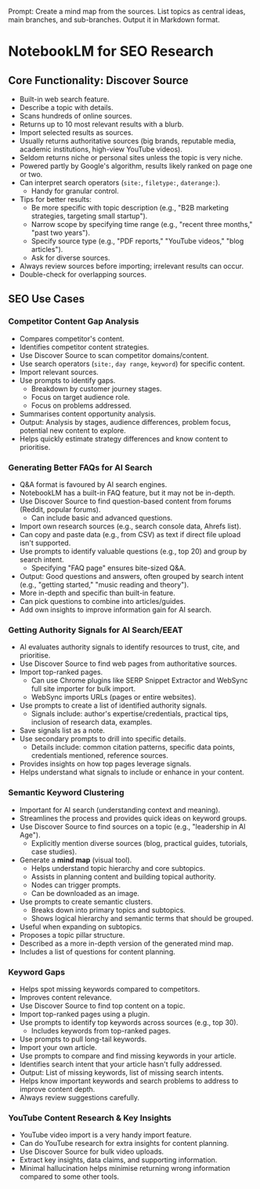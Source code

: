 Prompt: Create a mind map from the sources. List topics as central ideas, main branches, and sub-branches. Output it in Markdown format.

# **NotebookLM for SEO Research**

## **Core Functionality: Discover Source**
*   Built-in web search feature.
*   Describe a topic with details.
*   Scans hundreds of online sources.
*   Returns up to 10 most relevant results with a blurb.
*   Import selected results as sources.
*   Usually returns authoritative sources (big brands, reputable media, academic institutions, high-view YouTube videos).
*   Seldom returns niche or personal sites unless the topic is very niche.
*   Powered partly by Google's algorithm, results likely ranked on page one or two.
*   Can interpret search operators (`site:`, `filetype:`, `daterange:`).
    *   Handy for granular control.
*   Tips for better results:
    *   Be more specific with topic description (e.g., "B2B marketing strategies, targeting small startup").
    *   Narrow scope by specifying time range (e.g., "recent three months," "past two years").
    *   Specify source type (e.g., "PDF reports," "YouTube videos," "blog articles").
    *   Ask for diverse sources.
*   Always review sources before importing; irrelevant results can occur.
*   Double-check for overlapping sources.

## **SEO Use Cases**

### **Competitor Content Gap Analysis**
*   Compares competitor's content.
*   Identifies competitor content strategies.
*   Use Discover Source to scan competitor domains/content.
*   Use search operators (`site:`, `day range`, `keyword`) for specific content.
*   Import relevant sources.
*   Use prompts to identify gaps.
    *   Breakdown by customer journey stages.
    *   Focus on target audience role.
    *   Focus on problems addressed.
*   Summarises content opportunity analysis.
*   Output: Analysis by stages, audience differences, problem focus, potential new content to explore.
*   Helps quickly estimate strategy differences and know content to prioritise.

### **Generating Better FAQs for AI Search**
*   Q&A format is favoured by AI search engines.
*   NotebookLM has a built-in FAQ feature, but it may not be in-depth.
*   Use Discover Source to find question-based content from forums (Reddit, popular forums).
    *   Can include basic and advanced questions.
*   Import own research sources (e.g., search console data, Ahrefs list).
*   Can copy and paste data (e.g., from CSV) as text if direct file upload isn't supported.
*   Use prompts to identify valuable questions (e.g., top 20) and group by search intent.
    *   Specifying "FAQ page" ensures bite-sized Q&A.
*   Output: Good questions and answers, often grouped by search intent (e.g., "getting started," "music reading and theory").
*   More in-depth and specific than built-in feature.
*   Can pick questions to combine into articles/guides.
*   Add own insights to improve information gain for AI search.

### **Getting Authority Signals for AI Search/EEAT**
*   AI evaluates authority signals to identify resources to trust, cite, and prioritise.
*   Use Discover Source to find web pages from authoritative sources.
*   Import top-ranked pages.
    *   Can use Chrome plugins like SERP Snippet Extractor and WebSync full site importer for bulk import.
    *   WebSync imports URLs (pages or entire websites).
*   Use prompts to create a list of identified authority signals.
    *   Signals include: author's expertise/credentials, practical tips, inclusion of research data, examples.
*   Save signals list as a note.
*   Use secondary prompts to drill into specific details.
    *   Details include: common citation patterns, specific data points, credentials mentioned, reference sources.
*   Provides insights on how top pages leverage signals.
*   Helps understand what signals to include or enhance in your content.

### **Semantic Keyword Clustering**
*   Important for AI search (understanding context and meaning).
*   Streamlines the process and provides quick ideas on keyword groups.
*   Use Discover Source to find sources on a topic (e.g., "leadership in AI Age").
    *   Explicitly mention diverse sources (blog, practical guides, tutorials, case studies).
*   Generate a **mind map** (visual tool).
    *   Helps understand topic hierarchy and core subtopics.
    *   Assists in planning content and building topical authority.
    *   Nodes can trigger prompts.
    *   Can be downloaded as an image.
*   Use prompts to create semantic clusters.
    *   Breaks down into primary topics and subtopics.
    *   Shows logical hierarchy and semantic terms that should be grouped.
*   Useful when expanding on subtopics.
*   Proposes a topic pillar structure.
*   Described as a more in-depth version of the generated mind map.
*   Includes a list of questions for content planning.

### **Keyword Gaps**
*   Helps spot missing keywords compared to competitors.
*   Improves content relevance.
*   Use Discover Source to find top content on a topic.
*   Import top-ranked pages using a plugin.
*   Use prompts to identify top keywords across sources (e.g., top 30).
    *   Includes keywords from top-ranked pages.
*   Use prompts to pull long-tail keywords.
*   Import your own article.
*   Use prompts to compare and find missing keywords in your article.
*   Identifies search intent that your article hasn't fully addressed.
*   Output: List of missing keywords, list of missing search intents.
*   Helps know important keywords and search problems to address to improve content depth.
*   Always review suggestions carefully.

### **YouTube Content Research & Key Insights**
*   YouTube video import is a very handy import feature.
*   Can do YouTube research for extra insights for content planning.
*   Use Discover Source for bulk video uploads.
*   Extract key insights, data claims, and supporting information.
*   Minimal hallucination helps minimise returning wrong information compared to some other tools.
